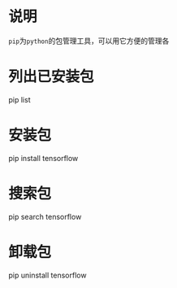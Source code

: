 # 说明
`pip`为`python`的包管理工具，可以用它方便的管理各

# 列出已安装包
pip list

# 安装包
pip install tensorflow

# 搜索包
pip search tensorflow

# 卸载包
pip uninstall tensorflow

